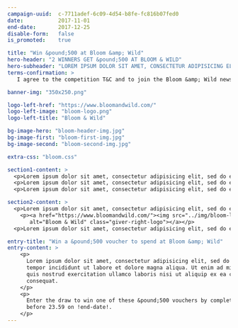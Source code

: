 ```yaml
---
campaign-uuid:  c-7711adef-6c09-4d54-b8fe-fc816b07fed0
date:           2017-11-01
end-date:       2017-12-25
disable-form:   false
is_promoted:    true

title: "Win &pound;500 at Bloom &amp; Wild"
hero-header: "2 WINNERS GET &pound;500 AT BLOOM & WILD"
hero-subheader: "LOREM IPSUM DOLOR SIT AMET, CONSECTETUR ADIPISICING ELIT."
terms-confirmation: >
   I agree to the competition T&C and to join the Bloom &amp; Wild newsletter

banner-img: "350x250.png"

logo-left-href: "https://www.bloomandwild.com/"
logo-left-image: "bloom-logo.png"
logo-left-title: "Bloom & Wild"

bg-image-hero: "bloom-header-img.jpg"
bg-image-first: "bloom-first-img.jpg"
bg-image-second: "bloom-second-img.jpg"

extra-css: "bloom.css"

section1-content: >
  <p>Lorem ipsum dolor sit amet, consectetur adipisicing elit, sed do eiusmod tempor incididunt ut labore et dolore magna aliqua. Ut enim ad minim veniam, quis nostrud exercitation ullamco laboris nisi ut aliquip ex ea commodo consequat.</p>
  <p>Lorem ipsum dolor sit amet, consectetur adipisicing elit, sed do eiusmod tempor incididunt ut labore et dolore magna aliqua. Ut enim ad minim veniam, quis nostrud exercitation ullamco laboris nisi ut aliquip ex ea commodo consequat.</p>
  <p>Lorem ipsum dolor sit amet, consectetur adipisicing elit, sed do eiusmod tempor incididunt ut labore et dolore magna aliqua. Ut enim ad minim veniam, quis nostrud exercitation ullamco laboris nisi ut aliquip ex ea commodo consequat.</p>

section2-content: >
  <p>Lorem ipsum dolor sit amet, consectetur adipisicing elit, sed do eiusmod tempor incididunt ut labore et dolore magna aliqua. Ut enim ad minim veniam, quis nostrud exercitation ullamco laboris nisi ut aliquip ex ea commodo consequat.</p>
    <p><a href="https://www.bloomandwild.com/"><img src="../img/bloom-logo.png"
       alt="Bloom & Wild" class="giver-right-logo"></a></p>
  <p>Lorem ipsum dolor sit amet, consectetur adipisicing elit, sed do eiusmod tempor incididunt ut labore et dolore magna aliqua. Ut enim ad minim veniam, quis nostrud exercitation ullamco laboris nisi ut aliquip ex ea commodo consequat.</p>

entry-title: "Win a &pound;500 voucher to spend at Bloom &amp; Wild"
entry-content: >
    <p>
      Lorem ipsum dolor sit amet, consectetur adipisicing elit, sed do eiusmod
      tempor incididunt ut labore et dolore magna aliqua. Ut enim ad minim veniam,
      quis nostrud exercitation ullamco laboris nisi ut aliquip ex ea commodo
      consequat.
    </p>
    <p>
      Enter the draw to win one of these &pound;500 vouchers by completing the form below
      before 23.59 on !end-date!.
    </p>
---
```


